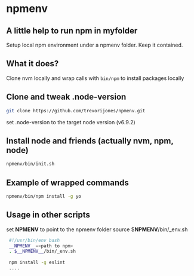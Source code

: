 # npmenv
## A little help to run **npm** in **myfolder**

Setup local npm environment under a npmenv folder. Keep it contained.

## What it does?

Clone nvm locally and wrap calls with `bin/npm` to install packages locally 

## Clone and tweak .node-version 

```bash
git clone https://github.com/trevorijones/npmenv.git
```
set .node-version to the target node version (v6.9.2)

## Install node and friends (actually nvm, npm, node)

```bash
npmenv/bin/init.sh
```
## Example of wrapped commands

```bash
npmenv/bin/npm install -g yo
```
## Usage in other scripts

set __NPMENV__ to point to the npmenv folder
source $__NPMENV__/bin/_env.sh

```bash
 #!/usr/bin/env bash                                                     
 __NPMENV__=<path to npm>                                                  
 . $__NPMENV__/bin/_env.sh 
 
 npm install -g eslint
 ....
 ```
